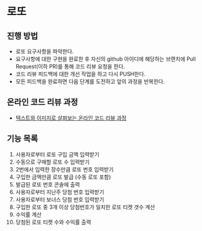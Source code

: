 # 로또

## 진행 방법

* 로또 요구사항을 파악한다.
* 요구사항에 대한 구현을 완료한 후 자신의 github 아이디에 해당하는 브랜치에 Pull Request(이하 PR)를 통해 코드 리뷰 요청을 한다.
* 코드 리뷰 피드백에 대한 개선 작업을 하고 다시 PUSH한다.
* 모든 피드백을 완료하면 다음 단계를 도전하고 앞의 과정을 반복한다.

## 온라인 코드 리뷰 과정

* [텍스트와 이미지로 살펴보는 온라인 코드 리뷰 과정](https://github.com/next-step/nextstep-docs/tree/master/codereview)

## 기능 목록

1. 사용자로부터 로또 구입 금액 입력받기
2. 수동으로 구매할 로또 수 입력받기
3. 2번에서 입력한 장수만큼 로또 번호 입력받기
4. 구입한 금액만큼 로또 발급 (수동 로또 포함)
5. 발급된 로또 번호 콘솔에 출력
6. 사용자로부터 지난주 당첨 번호 입력받기
7. 사용자로부터 보너스 당첨 번호 입력받기
8. 구입한 로또 중 3개 이상 당첨번호가 일치한 로또 티켓 갯수 계산
9. 수익률 계산
10. 당첨된 로또 티켓 수와 수익률 출력